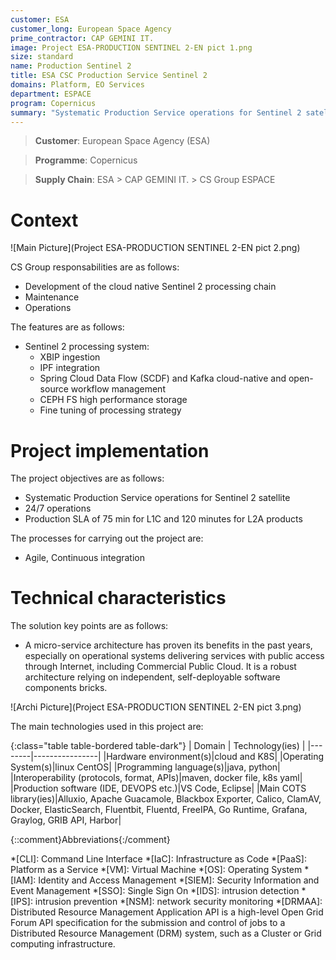 ```yaml
---
customer: ESA
customer_long: European Space Agency
prime_contractor: CAP GEMINI IT.
image: Project ESA-PRODUCTION SENTINEL 2-EN pict 1.png
size: standard
name: Production Sentinel 2
title: ESA CSC Production Service Sentinel 2
domains: Platform, EO Services
department: ESPACE
program: Copernicus
summary: "Systematic Production Service operations for Sentinel 2 satellite. 24/7 operations. Production SLA of 75 min for L1C and 120 minutes for L2A products"
---
```


> __Customer__\: European Space Agency (ESA)

> __Programme__\: Copernicus

> __Supply Chain__\: ESA > CAP GEMINI IT. >  CS Group ESPACE


# Context


![Main Picture](Project ESA-PRODUCTION SENTINEL 2-EN pict 2.png)

CS Group responsabilities are as follows:
* Development of the cloud native Sentinel 2 processing chain 
* Maintenance
* Operations


The features are as follows:
* Sentinel 2 processing system:
	* XBIP ingestion
	* IPF integration
	* Spring Cloud Data Flow (SCDF) and Kafka cloud-native and open-source workflow management 
	* CEPH FS high performance storage
	* Fine tuning of processing strategy

# Project implementation

The project objectives are as follows:
* Systematic Production Service operations for Sentinel 2 satellite
* 24/7 operations
* Production SLA of 75 min for L1C and 120 minutes for L2A products

The processes for carrying out the project are:
* Agile, Continuous integration

# Technical characteristics

The solution key points are as follows:
* A micro-service architecture has proven its benefits in the past years, especially on operational systems delivering services with public access through Internet, including Commercial Public Cloud. It is a robust architecture relying on independent, self-deployable software components bricks.

![Archi Picture](Project ESA-PRODUCTION SENTINEL 2-EN pict 3.png)

The main technologies used in this project are:

{:class="table table-bordered table-dark"}
| Domain | Technology(ies) |
|--------|----------------|
|Hardware environment(s)|cloud and K8S|
|Operating System(s)|linux CentOS|
|Programming language(s)|java, python|
|Interoperability (protocols, format, APIs)|maven, docker file, k8s yaml|
|Production software (IDE, DEVOPS etc.)|VS Code, Eclipse|
|Main COTS library(ies)|Alluxio, Apache Guacamole, Blackbox Exporter, Calico, ClamAV, Docker, ElasticSearch, Fluentbit, Fluentd, FreeIPA, Go Runtime, Grafana, Graylog, GRIB API, Harbor|



{::comment}Abbreviations{:/comment}

*[CLI]: Command Line Interface
*[IaC]: Infrastructure as Code
*[PaaS]: Platform as a Service
*[VM]: Virtual Machine
*[OS]: Operating System
*[IAM]: Identity and Access Management
*[SIEM]: Security Information and Event Management
*[SSO]: Single Sign On
*[IDS]: intrusion detection
*[IPS]: intrusion prevention
*[NSM]: network security monitoring
*[DRMAA]: Distributed Resource Management Application API is a high-level Open Grid Forum API specification for the submission and control of jobs to a Distributed Resource Management (DRM) system, such as a Cluster or Grid computing infrastructure.
